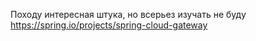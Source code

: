 Походу интересная штука, но всерьез изучать не буду
https://spring.io/projects/spring-cloud-gateway
